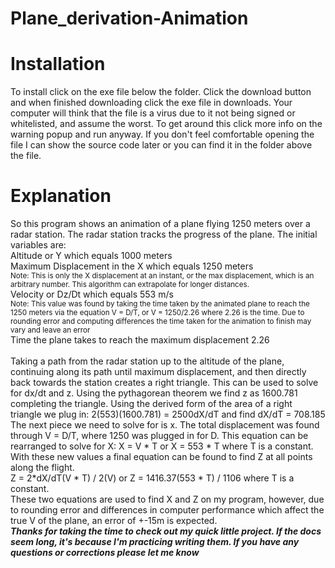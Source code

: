 # Plane_derivation-Animation

# Installation

To install click on the exe file below the folder. Click the download button and when finished downloading click the exe file in downloads. Your computer will think that the file is a virus due to it not being signed or whitelisted, and assume the worst. To get around this click more info on the warning popup and run anyway. If you don't feel comfortable opening the file I can show the source code later or you can find it in the folder above the file.

# Explanation

So this program shows an animation of a plane flying 1250 meters over a radar station. The radar station tracks the progress of the plane. 
The initial variables are:<br />
Altitude or Y which equals 1000 meters<br />
Maximum Displacement in the X which equals 1250 meters<br /><sub>Note: This is only the X displacement at an instant, or the max displacement, which is an arbitrary number. This algorithm can extrapolate for longer distances.</sub><br />
Velocity or Dz/Dt which equals 553 m/s <br /><sub>Note: This value was found by taking the time taken by the animated plane to reach the 1250 meters via the equation V = D/T, or V = 1250/2.26 where 2.26 is the time. Due to rounding error and computing differences the time taken for the animation to finish may vary and leave an error</sub><br />
Time the plane takes to reach the maximum displacement 2.26<br />
<br />
Taking a path from the radar station up to the altitude of the plane, continuing along its path until maximum displacement, and then directly back towards the station 
creates a right triangle. This can be used to solve for dx/dt and z. Using the pythagorean theorem we find z as 1600.781 completing the triangle. Using the derived form
of the area of a right triangle we plug in: 2(553)(1600.781) = 2500dX/dT and find dX/dT = 708.185<br />
The next piece we need to solve for is x. The total displacement was found through V = D/T, where 1250 was plugged in for D. This equation can be rearranged to solve for X: X = V * T or X = 553 * T where T is a constant.<br />
With these new values a final equation can be found to find Z at all points along the flight. <br />Z = 2*dX/dT(V * T) / 2(V) or Z = 1416.37(553 * T) / 1106 where T is a constant. <br />
These two equations are used to find X and Z on my program, however, due to rounding error and differences in computer performance which affect the true V of the plane, an error of +-15m is expected.<br />
**_Thanks for taking the time to check out my quick little project. If the docs seem long, it's because I'm practicing writing them. If you have any questions or corrections please let me know_**


